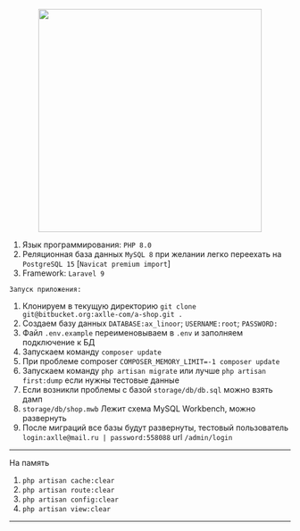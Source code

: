 <p align="center"><a href="https://laravel.com" target="_blank"><img src="https://raw.githubusercontent.com/laravel/art/master/logo-lockup/5%20SVG/2%20CMYK/1%20Full%20Color/laravel-logolockup-cmyk-red.svg" width="400"></a></p>

1. Язык программирования: `PHP 8.0`
2. Реляционная база данных `MySQL 8` при желании легко переехать на `PostgreSQL 15` [`Navicat premium import`] 
3. Framework: `Laravel 9`
```
Запуск приложения:
```
1. Клонируем в текущую директорию `git clone git@bitbucket.org:axlle-com/a-shop.git .`
2. Создаем базу данных `DATABASE:ax_linoor`; `USERNAME:root`; `PASSWORD:`
3. Файл `.env.example` переименовываем в `.env` и заполняем подключение к БД
4. Запускаем команду `composer update`
5. При проблеме composer `COMPOSER_MEMORY_LIMIT=-1 composer update`
6. Запускаем команду `php artisan migrate` или лучше `php artisan first:dump` если нужны тестовые данные
7. Если возникли проблемы с базой `storage/db/db.sql` можно взять дамп
8. `storage/db/shop.mwb` Лежит схема MySQL Workbench, можно развернуть
9. После миграций все базы будут развернуты, тестовый пользователь `login:axlle@mail.ru | password:558088` url `/admin/login`

---
На память
1. `php artisan cache:clear`
2. `php artisan route:clear`
3. `php artisan config:clear`
4. `php artisan view:clear`
---

